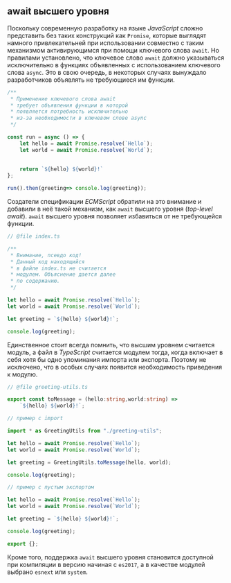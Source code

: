 ## await высшего уровня

Поскольку современную разработку на языке _JavaScript_ сложно представить без таких конструкций как `Promise`, которые выглядят намного привлекательней при использовании совместно с таким механизмом активирующимся при помощи ключевого слова `await`. Но правилами установлено, что ключевое слово `await` должно указываться исключительно в функциях объявленных с использованием ключевого слова `async`. Это в свою очередь, в некоторых случаях вынуждало разработчиков объявлять не требующиеся им функции.

`````ts
/**
 * Применение ключевого слова await
 * требует объявления функции в которой
 * появляется потребность исключительно
 * из-за необходимости в ключевом слове async
 */

const run = async () => {
    let hello = await Promise.resolve(`Hello`);
    let world = await Promise.resolve(`World`);
    
    
    return `${hello} ${world}!`
};

run().then(greeting=> console.log(greeting));
`````

Создатели спецификации _ECMScript_ обратили на это внимание и добавили в неё такой механизм, как `await` высшего уровня (_top-level await_). `await` высшего уровня позволяет избавиться от не требующейся функции.

`````ts
// @file index.ts

/**
 * Внимание, псевдо код!
 * Данный код находящийся
 * в файле index.ts не считается
 * модулем. Объяснение дается далее
 * по содержанию. 
 */

let hello = await Promise.resolve(`Hello`);
let world = await Promise.resolve(`World`);

let greeting = `${hello} ${world}!`;

console.log(greeting);
`````

Единственное стоит всегда помнить, что высшим уровнем считается модуль, а файл в _TypeScript_ считается модулем тогда, когда включает в себя хотя бы одно упоминания импорта или экспорта. Поэтому не исключено, что в особых случаях появится необходимость приведения к модулю.

`````ts
// @file greeting-utils.ts

export const toMessage = (hello:string,world:string) => 
    `${hello} ${world}!`;
`````

`````ts
// пример с import

import * as GreetingUtils from "./greeting-utils";

let hello = await Promise.resolve(`Hello`);
let world = await Promise.resolve(`World`);

let greeting = GreetingUtils.toMessage(hello, world);

console.log(greeting);
`````

`````ts
// пример с пустым экспортом

let hello = await Promise.resolve(`Hello`);
let world = await Promise.resolve(`World`);

let greeting = `${hello} ${world}!`;

console.log(greeting);

export {};
`````

Кроме того, поддержка `await` высшего уровня становится доступной при компиляции в версию начиная с `es2017`, а в качестве модулей выбрано `esnext` или `system`.
